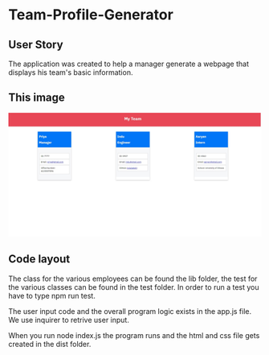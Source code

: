 # Team-Profile-Generator
 
## User Story
 The application was created to help a manager generate a webpage that displays his team's basic information.

## This image
 ![homepage](https://github.com/priyaaaryan/Team-Profile-Generator/blob/main/images/index.jpg)
 
 ## Code layout
 The class for the various employees can be found the lib folder, the test for the various classes can be found in the test folder. In order to run a test you have to type  npm run test.

 The user input code and the overall program logic exists in the app.js file. We use inquirer to retrive user input.

 When you run node index.js the program runs and the html and css file gets created in the dist folder.


